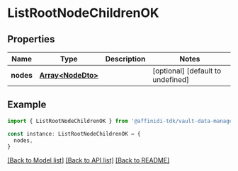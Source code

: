# ListRootNodeChildrenOK

## Properties

| Name      | Type                                   | Description | Notes                             |
| --------- | -------------------------------------- | ----------- | --------------------------------- |
| **nodes** | [**Array&lt;NodeDto&gt;**](NodeDto.md) |             | [optional] [default to undefined] |

## Example

```typescript
import { ListRootNodeChildrenOK } from '@affinidi-tdk/vault-data-manager-client'

const instance: ListRootNodeChildrenOK = {
  nodes,
}
```

[[Back to Model list]](../README.md#documentation-for-models) [[Back to API list]](../README.md#documentation-for-api-endpoints) [[Back to README]](../README.md)

